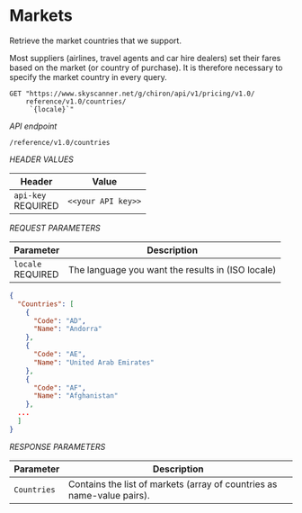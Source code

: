 # Markets

Retrieve the market countries that we support.

Most suppliers (airlines, travel agents and car hire dealers) set their fares based on the market (or country of purchase). It is therefore necessary to specify the market country in every query.

```shell
GET "https://www.skyscanner.net/g/chiron/api/v1/pricing/v1.0/
    reference/v1.0/countries/
     `{locale}`"
```

*API endpoint*

`/reference/v1.0/countries`

*HEADER VALUES*

| Header | Value |
| --- | --- |
| `api-key` <br><span class="required">REQUIRED</span> | `<<your API key>>` |

*REQUEST PARAMETERS*

| Parameter | Description |
| --------- | ------- |
| ```locale``` <br><span class="required">REQUIRED</span> | The language you want the results in (ISO locale) |

```json
{
  "Countries": [
    {
      "Code": "AD",
      "Name": "Andorra"
    },
    {
      "Code": "AE",
      "Name": "United Arab Emirates"
    },
    {
      "Code": "AF",
      "Name": "Afghanistan"
    },
  ...
  ]
}
```


*RESPONSE PARAMETERS*

| Parameter | Description |
| --- | --- |
| ```Countries``` | Contains the list of markets (array of countries as name-value pairs). |
